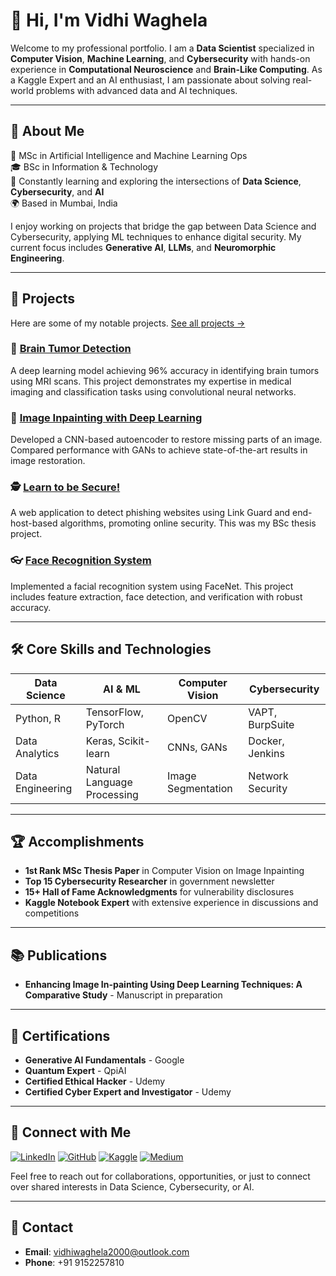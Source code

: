 # 👋 Hi, I'm Vidhi Waghela


Welcome to my professional portfolio. I am a **Data Scientist** specialized in **Computer Vision**, **Machine Learning**, and **Cybersecurity** with hands-on experience in **Computational Neuroscience** and **Brain-Like Computing**. As a Kaggle Expert and an AI enthusiast, I am passionate about solving real-world problems with advanced data and AI techniques.

---

## 💼 About Me
🔬 MSc in Artificial Intelligence and Machine Learning Ops <br>
🎓 BSc in Information & Technology <br>
🌱 Constantly learning and exploring the intersections of **Data Science**, **Cybersecurity**, and **AI** <br>
🌍 Based in Mumbai, India

I enjoy working on projects that bridge the gap between Data Science and Cybersecurity, applying ML techniques to enhance digital security. My current focus includes **Generative AI**, **LLMs**, and **Neuromorphic Engineering**.

---

## 📂 Projects

Here are some of my notable projects. [See all projects →](https://github.com/Vidhi1290?tab=repositories)

### 🧠 [Brain Tumor Detection](https://github.com/Vidhi1290/Brain-Tumor-Detection)
A deep learning model achieving 96% accuracy in identifying brain tumors using MRI scans. This project demonstrates my expertise in medical imaging and classification tasks using convolutional neural networks.

### 🎨 [Image Inpainting with Deep Learning](https://github.com/Vidhi1290/Image-Inpainting)
Developed a CNN-based autoencoder to restore missing parts of an image. Compared performance with GANs to achieve state-of-the-art results in image restoration.

### 🕵️ [Learn to be Secure!](https://github.com/Vidhi1290/Learn-to-be-Secure)
A web application to detect phishing websites using Link Guard and end-host-based algorithms, promoting online security. This was my BSc thesis project.

### 👓 [Face Recognition System](https://github.com/Vidhi1290/Face-Recognition-System-in-Python-using-FaceNet)
Implemented a facial recognition system using FaceNet. This project includes feature extraction, face detection, and verification with robust accuracy.

---

## 🛠 Core Skills and Technologies

| **Data Science** | **AI & ML** | **Computer Vision** | **Cybersecurity** |
|------------------|-------------|---------------------|--------------------|
| Python, R        | TensorFlow, PyTorch | OpenCV            | VAPT, BurpSuite   |
| Data Analytics   | Keras, Scikit-learn | CNNs, GANs        | Docker, Jenkins   |
| Data Engineering | Natural Language Processing | Image Segmentation | Network Security |

---

## 🏆 Accomplishments

- **1st Rank MSc Thesis Paper** in Computer Vision on Image Inpainting
- **Top 15 Cybersecurity Researcher** in government newsletter
- **15+ Hall of Fame Acknowledgments** for vulnerability disclosures
- **Kaggle Notebook Expert** with extensive experience in discussions and competitions

---

## 📚 Publications

- **Enhancing Image In-painting Using Deep Learning Techniques: A Comparative Study** - Manuscript in preparation

---

## 📝 Certifications

- **Generative AI Fundamentals** - Google
- **Quantum Expert** - QpiAI
- **Certified Ethical Hacker** - Udemy
- **Certified Cyber Expert and Investigator** - Udemy

---

## 🔗 Connect with Me

[![LinkedIn](https://img.shields.io/badge/LinkedIn-vidhiwaghela-blue?style=flat&logo=linkedin&logoColor=white)](https://www.linkedin.com/in/vidhi-waghela-434663198/)
[![GitHub](https://img.shields.io/badge/GitHub-Vidhi1290-black?style=flat&logo=github&logoColor=white)](https://github.com/Vidhi1290)
[![Kaggle](https://img.shields.io/badge/Kaggle-Vidhi%20Waghela-blue?style=flat&logo=kaggle&logoColor=white)](https://www.kaggle.com/vidhikishorwaghela)
[![Medium](https://img.shields.io/badge/Medium-datasciencemeetscybersecurity-black?style=flat&logo=medium&logoColor=white)](https://medium.com/@datasciencemeetscybersecurity)

Feel free to reach out for collaborations, opportunities, or just to connect over shared interests in Data Science, Cybersecurity, or AI.

---

## 📧 Contact

- **Email**: vidhiwaghela2000@outlook.com
- **Phone**: +91 9152257810
